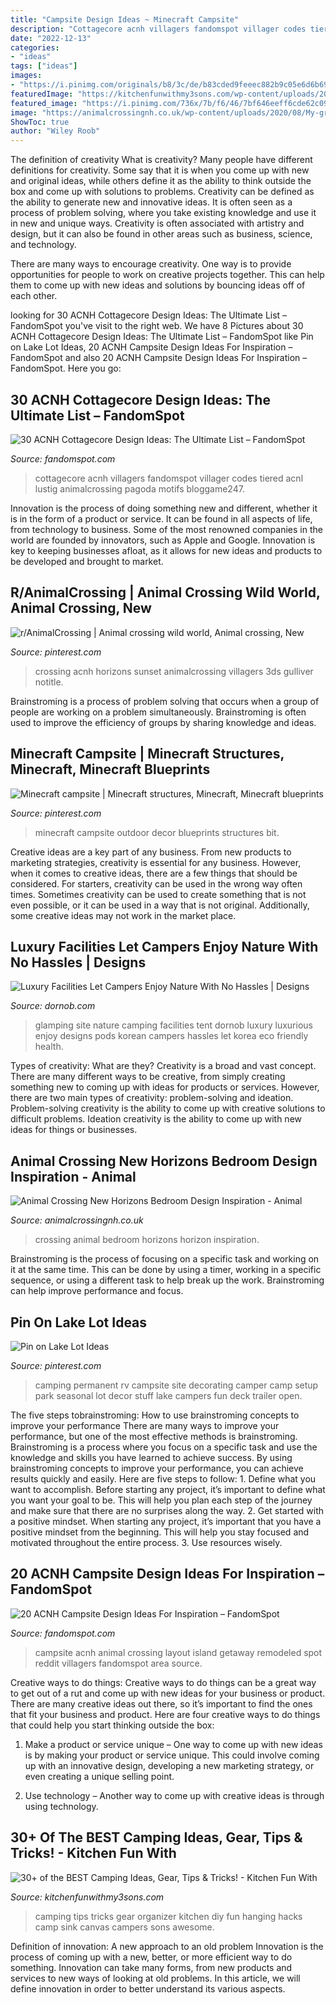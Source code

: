 ```yaml
---
title: "Campsite Design Ideas ~ Minecraft Campsite"
description: "Cottagecore acnh villagers fandomspot villager codes tiered acnl lustig animalcrossing pagoda motifs bloggame247"
date: "2022-12-13"
categories:
- "ideas"
tags: ["ideas"]
images:
- "https://i.pinimg.com/originals/b8/3c/de/b83cded9feeec882b9c05e6d6b69d604.jpg"
featuredImage: "https://kitchenfunwithmy3sons.com/wp-content/uploads/2016/04/the-best-camping-ideas-hacks-gear-tips-and-tricks-34.jpg"
featured_image: "https://i.pinimg.com/736x/7b/f6/46/7bf646eeff6cde62c09a59df8b549922.jpg"
image: "https://animalcrossingnh.co.uk/wp-content/uploads/2020/08/My-grey-and-white-star-bedroom-Animal-Crossing-New-Horizon4.jpeg"
ShowToc: true
author: "Wiley Roob"
---
```



The definition of creativity
What is creativity? Many people have different definitions for creativity. Some say that it is when you come up with new and original ideas, while others define it as the ability to think outside the box and come up with solutions to problems.
Creativity can be defined as the ability to generate new and innovative ideas. It is often seen as a process of problem solving, where you take existing knowledge and use it in new and unique ways. Creativity is often associated with artistry and design, but it can also be found in other areas such as business, science, and technology.

There are many ways to encourage creativity. One way is to provide opportunities for people to work on creative projects together. This can help them to come up with new ideas and solutions by bouncing ideas off of each other.

	

		
looking for 30 ACNH Cottagecore Design Ideas: The Ultimate List – FandomSpot you've visit to the right web. We have 8 Pictures about 30 ACNH Cottagecore Design Ideas: The Ultimate List – FandomSpot like Pin on Lake Lot Ideas, 20 ACNH Campsite Design Ideas For Inspiration – FandomSpot and also 20 ACNH Campsite Design Ideas For Inspiration – FandomSpot. Here you go:
		
    
## 30 ACNH Cottagecore Design Ideas: The Ultimate List – FandomSpot

<img loading=lazy src="https://static.fandomspot.com/images/01/11647/11-village-cottagecore-houses-area.jpg" onerror="this.onerror=null;this.src='https://tse3.mm.bing.net/th?id=OIP.JKJtnsUDXg7bsP9C8XAe0QHaEK&amp;pid=15.1';" alt="30 ACNH Cottagecore Design Ideas: The Ultimate List – FandomSpot">

_Source: fandomspot.com_

>cottagecore acnh villagers fandomspot villager codes tiered acnl lustig animalcrossing pagoda motifs bloggame247. 

	

Innovation is the process of doing something new and different, whether it is in the form of a product or service. It can be found in all aspects of life, from technology to business. Some of the most renowned companies in the world are founded by innovators, such as Apple and Google. Innovation is key to keeping businesses afloat, as it allows for new ideas and products to be developed and brought to market.

    
## R/AnimalCrossing | Animal Crossing Wild World, Animal Crossing, New

<img loading=lazy src="https://i.pinimg.com/736x/7b/f6/46/7bf646eeff6cde62c09a59df8b549922.jpg" onerror="this.onerror=null;this.src='https://tse2.mm.bing.net/th?id=OIP.Ikkz7-1jw5RQoUc-rs5AtQHaEK&amp;pid=15.1';" alt="r/AnimalCrossing | Animal crossing wild world, Animal crossing, New">

_Source: pinterest.com_

>crossing acnh horizons sunset animalcrossing villagers 3ds gulliver notitle. 

	

Brainstroming is a process of problem solving that occurs when a group of people are working on a problem simultaneously. Brainstroming is often used to improve the efficiency of groups by sharing knowledge and ideas.

    
## Minecraft Campsite | Minecraft Structures, Minecraft, Minecraft Blueprints

<img loading=lazy src="https://i.pinimg.com/originals/b8/3c/de/b83cded9feeec882b9c05e6d6b69d604.jpg" onerror="this.onerror=null;this.src='https://tse4.mm.bing.net/th?id=OIP.82sK3EmM5Htufw9d0e3s5wHaEA&amp;pid=15.1';" alt="Minecraft campsite | Minecraft structures, Minecraft, Minecraft blueprints">

_Source: pinterest.com_

>minecraft campsite outdoor decor blueprints structures bit. 

	

Creative ideas are a key part of any business. From new products to marketing strategies, creativity is essential for any business. However, when it comes to creative ideas, there are a few things that should be considered. For starters, creativity can be used in the wrong way often times. Sometimes creativity can be used to create something that is not even possible, or it can be used in a way that is not original. Additionally, some creative ideas may not work in the market place.

    
## Luxury Facilities Let Campers Enjoy Nature With No Hassles | Designs

<img loading=lazy src="https://dornob.com/wp-content/uploads/2014/02/glamping-site.jpg" onerror="this.onerror=null;this.src='https://tse1.mm.bing.net/th?id=OIP.F2Fpv2jbuTeVqt0_ch_P_wHaC9&amp;pid=15.1';" alt="Luxury Facilities Let Campers Enjoy Nature With No Hassles | Designs">

_Source: dornob.com_

>glamping site nature camping facilities tent dornob luxury luxurious enjoy designs pods korean campers hassles let korea eco friendly health. 

	

Types of creativity: What are they?
Creativity is a broad and vast concept. There are many different ways to be creative, from simply creating something new to coming up with ideas for products or services. However, there are two main types of creativity: problem-solving and ideation. Problem-solving creativity is the ability to come up with creative solutions to difficult problems. Ideation creativity is the ability to come up with new ideas for things or businesses.

    
## Animal Crossing New Horizons Bedroom Design Inspiration - Animal

<img loading=lazy src="https://animalcrossingnh.co.uk/wp-content/uploads/2020/08/My-grey-and-white-star-bedroom-Animal-Crossing-New-Horizon4.jpeg" onerror="this.onerror=null;this.src='https://tse3.mm.bing.net/th?id=OIP.nftOU9T7OH9imgRE0Qty6gHaDy&amp;pid=15.1';" alt="Animal Crossing New Horizons Bedroom Design Inspiration - Animal">

_Source: animalcrossingnh.co.uk_

>crossing animal bedroom horizons horizon inspiration. 

	

Brainstroming is the process of focusing on a specific task and working on it at the same time. This can be done by using a timer, working in a specific sequence, or using a different task to help break up the work. Brainstroming can help improve performance and focus.

    
## Pin On Lake Lot Ideas

<img loading=lazy src="https://i.pinimg.com/736x/dc/5b/b9/dc5bb961a0510a233fef0f5cf47bb7d1--the-deck-camping-ideas.jpg" onerror="this.onerror=null;this.src='https://tse2.mm.bing.net/th?id=OIP.93pHdEiQmexrbE60q49OWQHaJ4&amp;pid=15.1';" alt="Pin on Lake Lot Ideas">

_Source: pinterest.com_

>camping permanent rv campsite site decorating camper camp setup park seasonal lot decor stuff lake campers fun deck trailer open. 

	

The five steps tobrainstroming: How to use brainstroming concepts to improve your performance
There are many ways to improve your performance, but one of the most effective methods is brainstroming. Brainstroming is a process where you focus on a specific task and use the knowledge and skills you have learned to achieve success. By using brainstroming concepts to improve your performance, you can achieve results quickly and easily. Here are five steps to follow: 1. Define what you want to accomplish. Before starting any project, it’s important to define what you want your goal to be. This will help you plan each step of the journey and make sure that there are no surprises along the way. 2. Get started with a positive mindset. When starting any project, it’s important that you have a positive mindset from the beginning. This will help you stay focused and motivated throughout the entire process. 3. Use resources wisely.

    
## 20 ACNH Campsite Design Ideas For Inspiration – FandomSpot

<img loading=lazy src="https://static.fandomspot.com/images/02/12204/03-getaway-campsite-idea-acnh.jpg" onerror="this.onerror=null;this.src='https://tse4.mm.bing.net/th?id=OIP.PXUa1mu4mrIh1NYukb_4QgHaMo&amp;pid=15.1';" alt="20 ACNH Campsite Design Ideas For Inspiration – FandomSpot">

_Source: fandomspot.com_

>campsite acnh animal crossing layout island getaway remodeled spot reddit villagers fandomspot area source. 

	

Creative ways to do things:
Creative ways to do things can be a great way to get out of a rut and come up with new ideas for your business or product. There are many creative ideas out there, so it’s important to find the ones that fit your business and product. Here are four creative ways to do things that could help you start thinking outside the box:
1. Make a product or service unique – One way to come up with new ideas is by making your product or service unique. This could involve coming up with an innovative design, developing a new marketing strategy, or even creating a unique selling point.

2. Use technology – Another way to come up with creative ideas is through using technology.

    
## 30+ Of The BEST Camping Ideas, Gear, Tips &amp; Tricks! - Kitchen Fun With

<img loading=lazy src="https://kitchenfunwithmy3sons.com/wp-content/uploads/2016/04/the-best-camping-ideas-hacks-gear-tips-and-tricks-34.jpg" onerror="this.onerror=null;this.src='https://tse3.mm.bing.net/th?id=OIP.JscqfyzgjlosiQX20P7sJAAAAA&amp;pid=15.1';" alt="30+ of the BEST Camping Ideas, Gear, Tips &amp; Tricks! - Kitchen Fun With">

_Source: kitchenfunwithmy3sons.com_

>camping tips tricks gear organizer kitchen diy fun hanging hacks camp sink canvas campers sons awesome. 

	

Definition of innovation: A new approach to an old problem
Innovation is the process of coming up with a new, better, or more efficient way to do something. Innovation can take many forms, from new products and services to new ways of looking at old problems. In this article, we will define innovation in order to better understand its various aspects.

